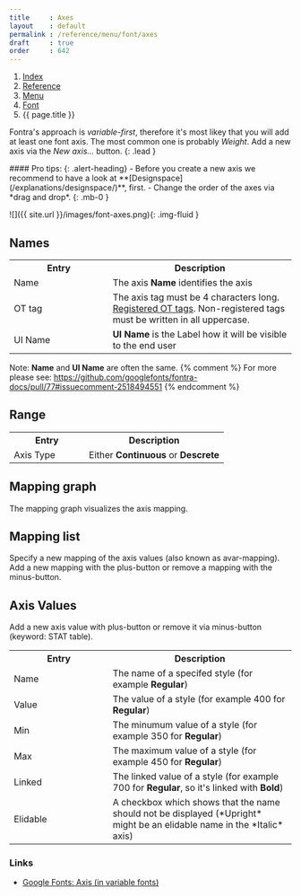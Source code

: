 ```yaml
---
title     : Axes
layout    : default
permalink : /reference/menu/font/axes
draft     : true
order     : 642
---
```


<nav aria-label="breadcrumb">
  <ol class="breadcrumb small">
    <li class="breadcrumb-item"><a href="{{ site.url }}">Index</a></li>
    <li class="breadcrumb-item"><a href="{{ site.url }}/reference">Reference</a></li>
    <li class="breadcrumb-item"><a href="{{ site.url }}/reference/menu">Menu</a></li>
    <li class="breadcrumb-item"><a href="{{ site.url }}/reference/menu/font">Font</a></li>
    <li class="breadcrumb-item active" aria-current="page">{{ page.title }}</li>
  </ol>
</nav>

Fontra's approach is *variable-first*, therefore it's most likey that you will add at least one font axis. The most common one is probably *Weight*. Add a new axis via the *New axis...* button. 
{: .lead }

<div class="alert alert-primary mt-3" role="alert" markdown='1'>
#### Pro tips: 
{: .alert-heading}
- Before you create a new axis we recommend to have a look at **[Designspace](/explanations/designspace/)**, first.
- Change the order of the axes via *drag and drop*.
{: .mb-0 }
</div>

![]({{ site.url }}/images/font-axes.png){: .img-fluid }

Names
-------

<table class='table table-hover'>
<tr>
<th width='35%'>Entry</th>
<th width='65%'>Description</th>
</tr>
<tr>
<td>Name</td>
<td>The axis <b>Name</b> identifies the axis</td>
</tr>
<tr>
<td>OT tag</td>
<td>The axis tag must be 4 characters long. <a href='https://learn.microsoft.com/en-us/typography/opentype/spec/dvaraxisreg#registered-axis-tags' target="_blank">Registered OT tags</a>. Non-registered tags must be written in all uppercase.</td>
</tr>
<tr>
<td>UI Name</td>
<td><b>UI Name</b> is the Label how it will be visible to the end user</td>
</tr>
</table>

Note: **Name** and **UI Name** are often the same.
{% comment %}
For more please see: https://github.com/googlefonts/fontra-docs/pull/77#issuecomment-2518494551
{% endcomment %}

Range
-------

<table class='table table-hover'>
<tr>
<th width='35%'>Entry</th>
<th width='65%'>Description</th>
</tr>
<tr>
<td>Axis Type</td>
<td>Either <b>Continuous</b> or <b>Descrete</b></td>
</tr>
</table>

Mapping graph
-------

The mapping graph visualizes the axis mapping.

Mapping list
-------

Specify a new mapping of the axis values (also known as avar-mapping). Add a new mapping with the plus-button or remove a mapping with the minus-button.


Axis Values
-------

Add a new axis value with plus-button or remove it via minus-button (keyword: STAT table).

<table class='table table-hover'>
<tr>
<th width='35%'>Entry</th>
<th width='65%'>Description</th>
</tr>
<tr>
<td>Name</td>
<td>The name of a specifed style (for example <b>Regular</b>)</td>
</tr>
<tr>
<td>Value</td>
<td>The value of a style (for example 400 for <b>Regular</b>)</td>
</tr>
<tr>
<td>Min</td>
<td>The minumum value of a style (for example 350 for <b>Regular</b>)</td>
</tr>
<tr>
<td>Max</td>
<td>The maximum value of a style (for example 450 for <b>Regular</b>)</td>
</tr>
<tr>
<td>Linked</td>
<td>The linked value of a style (for example 700 for <b>Regular</b>, so it's linked with <b>Bold</b>)</td>
</tr>
<tr>
<td>Elidable</td>
<td>A checkbox which shows that the name should not be displayed (*Upright* might be an elidable name in the *Italic* axis)</td>
</tr>
</table>



### Links

- [Google Fonts: Axis (in variable fonts)](https://fonts.google.com/knowledge/glossary/axis_in_variable_fonts)
